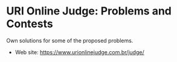 # URI Online Judge: Problems and Contests

Own solutions for some of the proposed problems.

- Web site: https://www.urionlinejudge.com.br/judge/
